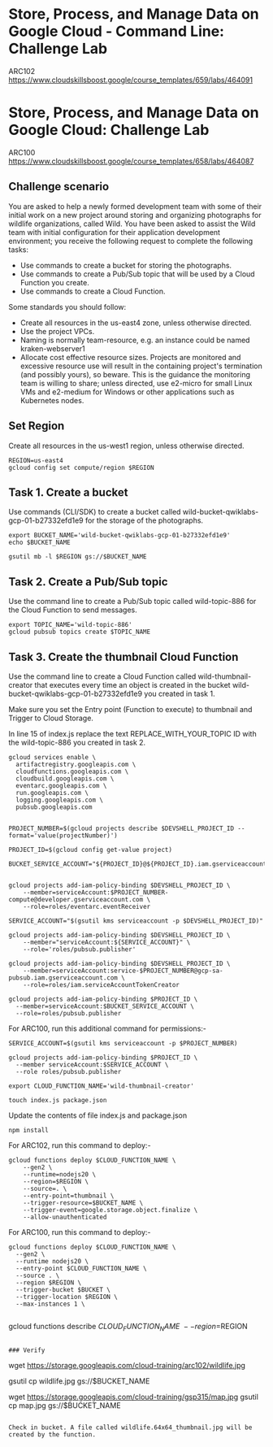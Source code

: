 # Store, Process, and Manage Data on Google Cloud - Command Line: Challenge Lab
ARC102
https://www.cloudskillsboost.google/course_templates/659/labs/464091

# Store, Process, and Manage Data on Google Cloud: Challenge Lab
ARC100
https://www.cloudskillsboost.google/course_templates/658/labs/464087


## Challenge scenario
You are asked to help a newly formed development team with some of their initial work on a new project around storing and organizing photographs for wildlife organizations, called Wild. You have been asked to assist the Wild team with initial configuration for their application development environment; you receive the following request to complete the following tasks:

- Use commands to create a bucket for storing the photographs.
- Use commands to create a Pub/Sub topic that will be used by a Cloud Function you create.
- Use commands to create a Cloud Function.

Some standards you should follow:
- Create all resources in the us-east4 zone, unless otherwise directed.
- Use the project VPCs.
- Naming is normally team-resource, e.g. an instance could be named kraken-webserver1
- Allocate cost effective resource sizes. Projects are monitored and excessive resource use will result in the containing project's termination (and possibly yours), so beware. This is the guidance the monitoring team is willing to share; unless directed, use e2-micro for small Linux VMs and e2-medium for Windows or other applications such as Kubernetes nodes.



## Set Region
Create all resources in the us-west1 region, unless otherwise directed.

```
REGION=us-east4
gcloud config set compute/region $REGION
```

## Task 1. Create a bucket
Use commands (CLI/SDK) to create a bucket called wild-bucket-qwiklabs-gcp-01-b27332efd1e9 for the storage of the photographs.
```
export BUCKET_NAME='wild-bucket-qwiklabs-gcp-01-b27332efd1e9'
echo $BUCKET_NAME

gsutil mb -l $REGION gs://$BUCKET_NAME
```


## Task 2. Create a Pub/Sub topic
Use the command line to create a Pub/Sub topic called wild-topic-886 for the Cloud Function to send messages.

```
export TOPIC_NAME='wild-topic-886'
gcloud pubsub topics create $TOPIC_NAME
```


## Task 3. Create the thumbnail Cloud Function
Use the command line to create a Cloud Function called wild-thumbnail-creator that executes every time an object is created in the bucket wild-bucket-qwiklabs-gcp-01-b27332efd1e9 you created in task 1.

Make sure you set the Entry point (Function to execute) to thumbnail and Trigger to Cloud Storage.

In line 15 of index.js replace the text REPLACE_WITH_YOUR_TOPIC ID with the wild-topic-886 you created in task 2.


```
gcloud services enable \
  artifactregistry.googleapis.com \
  cloudfunctions.googleapis.com \
  cloudbuild.googleapis.com \
  eventarc.googleapis.com \
  run.googleapis.com \
  logging.googleapis.com \
  pubsub.googleapis.com


PROJECT_NUMBER=$(gcloud projects describe $DEVSHELL_PROJECT_ID --format='value(projectNumber)')

PROJECT_ID=$(gcloud config get-value project)

BUCKET_SERVICE_ACCOUNT="${PROJECT_ID}@${PROJECT_ID}.iam.gserviceaccount.com"


gcloud projects add-iam-policy-binding $DEVSHELL_PROJECT_ID \
    --member=serviceAccount:$PROJECT_NUMBER-compute@developer.gserviceaccount.com \
    --role=roles/eventarc.eventReceiver

SERVICE_ACCOUNT="$(gsutil kms serviceaccount -p $DEVSHELL_PROJECT_ID)"

gcloud projects add-iam-policy-binding $DEVSHELL_PROJECT_ID \
    --member="serviceAccount:${SERVICE_ACCOUNT}" \
    --role='roles/pubsub.publisher'

gcloud projects add-iam-policy-binding $DEVSHELL_PROJECT_ID \
    --member=serviceAccount:service-$PROJECT_NUMBER@gcp-sa-pubsub.iam.gserviceaccount.com \
    --role=roles/iam.serviceAccountTokenCreator

gcloud projects add-iam-policy-binding $PROJECT_ID \
  --member=serviceAccount:$BUCKET_SERVICE_ACCOUNT \
  --role=roles/pubsub.publisher
```

For ARC100, run this additional command for permissions:-
```
SERVICE_ACCOUNT=$(gsutil kms serviceaccount -p $PROJECT_NUMBER)

gcloud projects add-iam-policy-binding $PROJECT_ID \
  --member serviceAccount:$SERVICE_ACCOUNT \
  --role roles/pubsub.publisher
```



```
export CLOUD_FUNCTION_NAME='wild-thumbnail-creator'

touch index.js package.json
```

Update the contents of file index.js and package.json

```
npm install
```


For ARC102, run this command to deploy:-
```
gcloud functions deploy $CLOUD_FUNCTION_NAME \
    --gen2 \
    --runtime=nodejs20 \
    --region=$REGION \
    --source=. \
    --entry-point=thumbnail \
    --trigger-resource=$BUCKET_NAME \
    --trigger-event=google.storage.object.finalize \
    --allow-unauthenticated
```

For ARC100, run this command to deploy:-
```
gcloud functions deploy $CLOUD_FUNCTION_NAME \
  --gen2 \
  --runtime nodejs20 \
  --entry-point $CLOUD_FUNCTION_NAME \
  --source . \
  --region $REGION \
  --trigger-bucket $BUCKET \
  --trigger-location $REGION \
  --max-instances 1 \


```
gcloud functions describe $CLOUD_FUNCTION_NAME \
  --region=$REGION 
```

### Verify

```
wget https://storage.googleapis.com/cloud-training/arc102/wildlife.jpg

gsutil cp wildlife.jpg gs://$BUCKET_NAME


wget https://storage.googleapis.com/cloud-training/gsp315/map.jpg
gsutil cp map.jpg gs://$BUCKET_NAME

```

Check in bucket. A file called wildlife.64x64_thumbnail.jpg will be created by the function.
